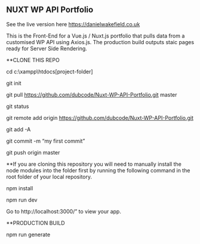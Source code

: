## NUXT WP API Portfolio

See the live version here https://danielwakefield.co.uk

This is the Front-End for a Vue.js / Nuxt.js portfolio that pulls data from a customised WP API using Axios.js.
The production build outputs staic pages ready for Server Side Rendering.

**CLONE THIS REPO

cd c:\xampp\htdocs\[project-folder]

git init

git pull https://github.com/dubcode/Nuxt-WP-API-Portfolio.git master

git status

git remote add origin https://github.com/dubcode/Nuxt-WP-API-Portfolio.git

git add -A

git commit -m “my first commit”

git push origin master

**If you are cloning this repository you will need to manually install the node modules into the folder first by running the following command in the root folder of your local repository.

npm install

npm run dev

Go to http://localhost:3000/” to view your app.

**PRODUCTION BUILD

npm run generate
